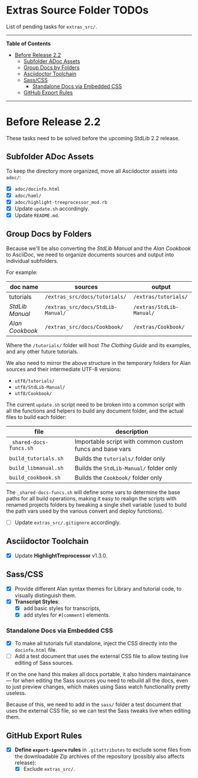 # Extras Source Folder TODOs

List of pending tasks for `extras_src/`.


-----

**Table of Contents**

<!-- MarkdownTOC autolink="true" bracket="round" autoanchor="false" lowercase="only_ascii" uri_encoding="true" levels="1,2,3" -->

- [Before Release 2.2](#before-release-22)
    - [Subfolder ADoc Assets](#subfolder-adoc-assets)
    - [Group Docs by Folders](#group-docs-by-folders)
    - [Asciidoctor Toolchain](#asciidoctor-toolchain)
    - [Sass/CSS](#sasscss)
        - [Standalone Docs via Embedded CSS](#standalone-docs-via-embedded-css)
    - [GitHub Export Rules](#github-export-rules)

<!-- /MarkdownTOC -->

-----

# Before Release 2.2

These tasks need to be solved before the upcoming StdLib 2.2 release.

## Subfolder ADoc Assets

To keep the directory more organized, move all Asciidoctor assets into `adoc/`:

- [x] `adoc/docinfo.html`
- [x] `adoc/haml/`
- [x] `adoc/highlight-treeprocessor_mod.rb`
- [x] Update `update.sh` accordingly.
- [x] Update `README.md`.

## Group Docs by Folders

Because we'll be also converting the _StdLib Manual_ and the _Alan Cookbook_ to AsciiDoc, we need to organize documents sources and output into individual subfolders.

For example:

|     doc name    |              sources              |          output          |
|-----------------|-----------------------------------|--------------------------|
| tutorials       | `/extras_src/docs/tutorials/`     | `/extras/tutorials/`     |
| _StdLib Manual_ | `/extras_src/docs/StdLib-Manual/` | `/extras/StdLib-Manual/` |
| _Alan Cookbook_ | `/extras_src/docs/Cookbook/`      | `/extras/Cookbook/`      |

Where the `/tutorials/` folder will host _The Clothing Guide_ and its examples, and any other future tutorials.

We also need to mirror the above structure in the temporary folders for Alan sources and their intermediate UTF-8 versions:

- `utf8/tutorials/`
- `utf8/StdLib-Manual/`
- `utf8/Cookbook/`

The current `update.sh` script need to be broken into a common script with all the functions and helpers to build any document folder, and the actual files to build each folder:

|           file          |                       description                        |
|-------------------------|----------------------------------------------------------|
| `_shared-docs-funcs.sh` | Importable script with common custom funcs and base vars |
| `build_tutorials.sh`    | Builds the `tutorials/` folder only                      |
| `build_libmanual.sh`    | Builds the `StdLib-Manual/` folder only                  |
| `build_cookbook.sh`     | Builds the `Cookbook/` folder only                       |

The `_shared-docs-funcs.sh` will define some vars to determine the base paths for all build operations, making it easy to realign the scripts with renamed projects folders by tweaking a single shell variable (used to build the path vars used by the various convert and deploy functions).

- [ ] Update `extras_src/.gitignore` accordingly.

## Asciidoctor Toolchain

- [x] Update __HighlightTreprocessor__ v1.3.0.


## Sass/CSS

- [x] Provide different Alan syntax themes for Library and tutorial code, to visually distinguish them.
- [x] __Transcript Styles__:
    + [x] add basic styles for transcripts,
    + [x] add styles for `#[comment]` elements.

### Standalone Docs via Embedded CSS

- [x] To make all tutorials full standalone, inject the CSS directly into the `docinfo.html` file.
- [ ] Add a test document that uses the external CSS file to allow testing live editing of Sass sources.

If on the one hand this makes all docs portable, it also hinders maintainance — for when editing the Sass sources you need to rebuild all the docs, even to just preview changes, which makes using Sass watch functionality pretty useless.

Because of this, we need to add in the `sass/` folder a test document that uses the external CSS file, so we can test the Sass tweaks live when editing them. 

## GitHub Export Rules

- [x] __Define `export-ignore` rules__ in `.gitattributes` to exclude some files from the downloadable Zip archives of the repository (possibly also affects release):
    + [x] Exclude `extras_src/`.

<!-----------------------------------------------------------------------------
                               REFERENCE LINKS                                
------------------------------------------------------------------------------>



<!-- EOF -->